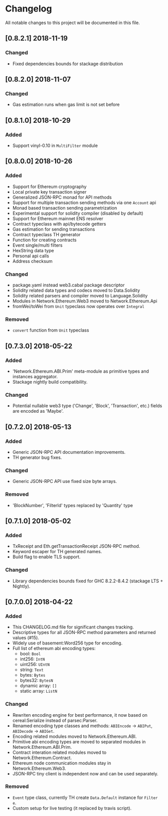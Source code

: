# Changelog
All notable changes to this project will be documented in this file.

## [0.8.2.1] 2018-11-19
### Changed
- Fixed dependencies bounds for stackage distribution

## [0.8.2.0] 2018-11-07
### Changed
- Gas estimation runs when gas limit is not set before

## [0.8.1.0] 2018-10-29
### Added
- Support vinyl-0.10 in `MultiFilter` module

## [0.8.0.0] 2018-10-26
### Added
- Support for Ethereum cryptography
- Local private key transaction signer 
- Generalized JSON-RPC monad for API methods
- Support for multiple transaction sending methods via one `Account` api
- Monad based transaction sending parametrization 
- Experimental support for solidity compiler (disabled by default) 
- Support for Ethereum mainnet ENS resolver
- Contract typeclass with api/bytecode getters
- Gas estimation for sending transactions
- Contract typeclass TH generator
- Function for creating contracts
- Event single/multi filters
- HexString data type
- Personal api calls
- Address checksum

### Changed
- package.yaml instead web3.cabal package descriptor
- Solidity related data types and codecs moved to Data.Solidity
- Solidity related parsers and compiler moved to Language.Solidity
- Modules in Network.Ethereum.Web3 moved to Network.Ethereum.Api
- fromWei/toWei from `Unit` typeclass now operates over `Integral`

### Removed
- `convert` function from `Unit` typeclass

## [0.7.3.0] 2018-05-22
### Added
- 'Network.Ethereum.ABI.Prim' meta-module as primitive types and instances aggregator.
- Stackage nightly build compatibility.

### Changed
- Potential nullable web3 type ('Change', 'Block', 'Transaction', etc.) fields are encoded as 'Maybe'.

## [0.7.2.0] 2018-05-13
### Added
- Generic JSON-RPC API documentation improvements.
- TH generator bug fixes.

### Changed
- Generic JSON-RPC API use fixed size byte arrays.

### Removed
- 'BlockNumber', 'FilterId' types replaced by 'Quantity' type

## [0.7.1.0] 2018-05-02
### Added
- TxReceipt and Eth.getTransactionReceipt JSON-RPC method.
- Keyword escaper for TH generated names.
- Build flag to enable TLS support.

### Changed
- Library dependencies bounds fixed for GHC 8.2.2-8.4.2 (stackage LTS + Nightly).

## [0.7.0.0] 2018-04-22
### Added
- This CHANGELOG.md file for significant changes tracking.
- Descriptive types for all JSON-RPC method parameters and returned values (#15).
- Widely use of basement:Word256 type for encoding.
- Full list of ethereum abi encoding types:
  * bool: `Bool`
  * int256: `IntN`
  * uint256: `UIntN`
  * string: `Text`
  * bytes: `Bytes`
  * bytes32: `BytesN`
  * dynamic array: `[]`
  * static array: `ListN`

### Changed
- Rewriten encoding engine for best performance, it now based on cereal:Serialize instead of parsec:Parser.
- Renamed encoding type classes and methods: `ABIEncode` -> `ABIPut`, `ABIDecode` -> `ABIGet`.
- Encoding related modules moved to Network.Ethereum.ABI.
- Primitive abi encoding types are moved to separated modules in Network.Ethereum.ABI.Prim.
- Contract interation related modules moved to Network.Ethereum.Contract.
- Ethereum node communication modules stay in Network.Ethereum.Web3.
- JSON-RPC tiny client is independent now and can be used separately.

### Removed
- `Event` type class, currently TH create `Data.Default` instance for `Filter e`.
- Custom setup for live testing (it replaced by travis script).
